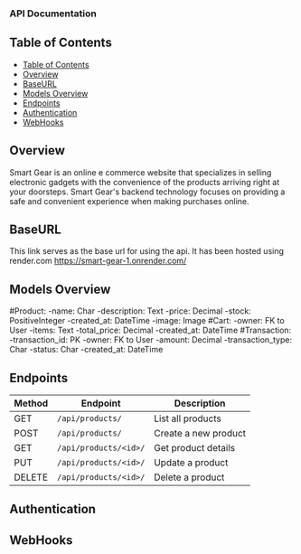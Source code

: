 ### API Documentation

## Table of Contents
- [Table of Contents](#table-of-contents)
- [Overview](#overview)
- [BaseURL](#baseurl)
- [Models Overview](#models-overview)
- [Endpoints](#endpoints)
- [Authentication](#authentication)
- [WebHooks](#webhooks)

## Overview
Smart Gear is an online e commerce website that specializes in selling electronic gadgets with the convenience of the products arriving right at your doorsteps. Smart Gear's backend technology focuses on providing a safe and convenient experience when making purchases online.

## BaseURL
This link serves as the base url for using the api. It has been hosted using render.com
    https://smart-gear-1.onrender.com/


## Models Overview
#Product:
-name: Char
-description: Text
-price: Decimal
-stock: PositiveInteger
-created_at: DateTime
-image: Image
#Cart:
-owner: FK to User
-items: Text
-total_price: Decimal
-created_at: DateTime
#Transaction:
-transaction_id: PK
-owner: FK to User
-amount: Decimal
-transaction_type: Char
-status: Char
-created_at: DateTime

## Endpoints

| Method | Endpoint                  | Description           |
|--------|---------------------------|-----------------------|
| GET    | `/api/products/`          | List all products     | 
| POST   | `/api/products/`          | Create a new product  | 
| GET    | `/api/products/<id>/`     | Get product details   | 
| PUT    | `/api/products/<id>/`     | Update a product      | 
| DELETE | `/api/products/<id>/`     | Delete a product      | 

## Authentication

## WebHooks